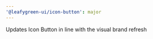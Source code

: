 ```yaml
---
'@leafygreen-ui/icon-button': major
---
```


Updates Icon Button in line with the visual brand refresh
